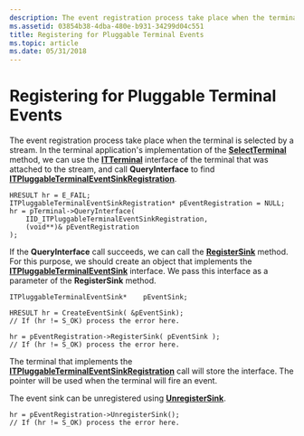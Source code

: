 ```yaml
---
description: The event registration process take place when the terminal is selected by a stream.
ms.assetid: 03854b38-4dba-480e-b931-34299d04c551
title: Registering for Pluggable Terminal Events
ms.topic: article
ms.date: 05/31/2018
---
```


# Registering for Pluggable Terminal Events

The event registration process take place when the terminal is selected by a stream. In the terminal application's implementation of the [**SelectTerminal**](/windows/win32/api/tapi3if/nf-tapi3if-itstream-selectterminal) method, we can use the [**ITTerminal**](/windows/win32/api/tapi3if/nn-tapi3if-itterminal) interface of the terminal that was attached to the stream, and call **QueryInterface** to find [**ITPluggableTerminalEventSinkRegistration**](/windows/desktop/api/msp/nn-msp-itpluggableterminaleventsinkregistration).

``` syntax
HRESULT hr = E_FAIL;
ITPluggableTerminalEventSinkRegistration* pEventRegistration = NULL;
hr = pTerminal->QueryInterface( 
    IID_ITPluggableTerminalEventSinkRegistration,
    (void**)& pEventRegistration
);
```

If the **QueryInterface** call succeeds, we can call the [**RegisterSink**](/windows/desktop/api/msp/nf-msp-itpluggableterminaleventsinkregistration-registersink) method. For this purpose, we should create an object that implements the [**ITPluggableTerminalEventSink**](/windows/desktop/api/msp/nn-msp-itpluggableterminaleventsink) interface. We pass this interface as a parameter of the **RegisterSink** method.

``` syntax
ITPluggableTerminalEventSink*    pEventSink;

HRESULT hr = CreateEventSink( &pEventSink);
// If (hr != S_OK) process the error here. 

hr = pEventRegistration->RegisterSink( pEventSink );
// If (hr != S_OK) process the error here. 
```

The terminal that implements the [**ITPluggableTerminalEventSinkRegistration**](/windows/desktop/api/msp/nn-msp-itpluggableterminaleventsinkregistration) call will store the interface. The pointer will be used when the terminal will fire an event.

The event sink can be unregistered using [**UnregisterSink**](/windows/desktop/api/msp/nf-msp-itpluggableterminaleventsinkregistration-unregistersink).

``` syntax
hr = pEventRegistration->UnregisterSink();
// If (hr != S_OK) process the error here.
```

 

 
